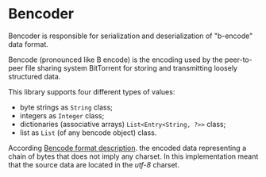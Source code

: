 # Bencoder


Bencoder is responsible for serialization and deserialization of "b-encode" data format.

Bencode (pronounced like B encode) is the encoding used by the peer-to-peer file sharing
system BitTorrent for storing and transmitting loosely structured data.


This library supports four different types of values:
* byte strings as `String` class;
* integers as `Integer` class;
* dictionaries (associative arrays) `List<Entry<String, ?>>` class;
* list as `List` (of any bencode object) class.

According [Bencode format description](https://ru.wikipedia.org/wiki/Bencode).
the encoded data representing a chain of bytes that does not imply any charset.
In this implementation meant that the source data are located in the *utf-8* charset.